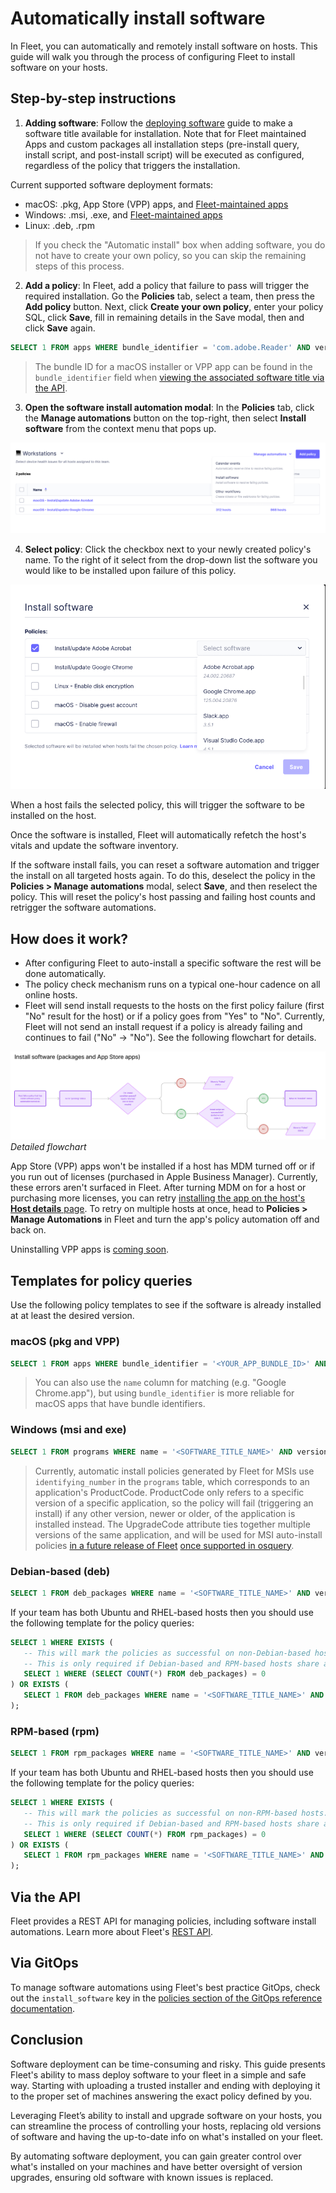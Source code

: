 # Automatically install software

In Fleet, you can automatically and remotely install software on hosts. This guide will walk you through the process of configuring Fleet to install software on your hosts.

## Step-by-step instructions

1. **Adding software**: Follow the [deploying software](https://fleetdm.com/guides/deploy-software-packages) guide to make a software title available for installation. Note that for Fleet maintained Apps and custom packages all installation steps (pre-install query, install script, and post-install script) will be executed as configured, regardless of the policy that triggers the installation.

Current supported software deployment formats:
- macOS: .pkg, App Store (VPP) apps, and [Fleet-maintained apps](https://fleetdm.com/guides/fleet-maintained-apps)
- Windows: .msi, .exe, and [Fleet-maintained apps](https://fleetdm.com/guides/fleet-maintained-apps)
- Linux: .deb, .rpm

> If you check the "Automatic install" box when adding software, you do not have to create your own policy, so you can skip the remaining steps of this process.

2. **Add a policy**: In Fleet, add a policy that failure to pass will trigger the required installation. Go the **Policies** tab, select a team, then press the **Add policy** button. Next, click **Create your own policy**, enter your policy SQL, click **Save**, fill in remaining details in the Save modal, then and click **Save** again.

```sql
SELECT 1 FROM apps WHERE bundle_identifier = 'com.adobe.Reader' AND version_compare(bundle_short_version, '23.001.20687') >= 0;
```

> The bundle ID for a macOS installer or VPP app can be found in the `bundle_identifier` field when [viewing the associated software title via the API](https://fleetdm.com/docs/rest-api/rest-api#get-software).

3. **Open the software install automation modal**: In the **Policies** tab, click the **Manage automations** button on the top-right, then select **Install software** from the context menu that pops up.

![Manage policies](../website/assets/images/articles/automatic-software-install-policies-manage-692x199@2x.png)

4. **Select policy**: Click the checkbox next to your newly created policy's name. To the right of it select from the
   drop-down list the software you would like to be installed upon failure of this policy.

![Install software modal](../website/assets/images/articles/automatic-software-install-install-software-398x259@2x.png)

When a host fails the selected policy, this will trigger the software to be installed on the host.

Once the software is installed, Fleet will automatically refetch the host's vitals and update the software inventory.

If the software install fails, you can reset a software automation and trigger the install on all targeted hosts again. To do this, deselect the policy in the **Policies > Manage automations** modal, select **Save**, and then reselect the policy. This will reset the policy's host passing and failing host counts and retrigger the software automations.

## How does it work?

* After configuring Fleet to auto-install a specific software the rest will be done automatically.
* The policy check mechanism runs on a typical one-hour cadence on all online hosts.
* Fleet will send install requests to the hosts on the first policy failure (first "No" result for the host) or if a policy goes from "Yes" to "No". Currently, Fleet will not send an install request if a policy is already failing and continues to fail ("No" -> "No"). See the following flowchart for details.

![Flowchart](../website/assets/images/articles/automatic-software-install-workflow-674x189@2x.png)
*Detailed flowchart*

App Store (VPP) apps won't be installed if a host has MDM turned off or if you run out of licenses (purchased in Apple Business Manager). Currently, these errors aren't surfaced in Fleet. After turning MDM on for a host or purchasing more licenses, you can retry [installing the app on the host's **Host details** page](https://fleetdm.com/guides/deploy-software-packages#install-the-package). To retry on multiple hosts at once, head to **Policies > Manage Automations** in Fleet and turn the app's policy automation off and back on.

Uninstalling VPP apps is [coming soon](https://github.com/fleetdm/fleet/issues/25497).

## Templates for policy queries

Use the following policy templates to see if the software is already installed at at least the desired version.

### macOS (pkg and VPP)

```sql
SELECT 1 FROM apps WHERE bundle_identifier = '<YOUR_APP_BUNDLE_ID>' AND version_compare(bundle_short_version, '<SOFTWARE_PACKAGE_VERSION>') >= 0;
```

> You can also use the `name` column for matching (e.g. "Google Chrome.app"), but using `bundle_identifier` is more reliable for macOS apps that have bundle identifiers.

### Windows (msi and exe)

```sql
SELECT 1 FROM programs WHERE name = '<SOFTWARE_TITLE_NAME>' AND version_compare(version, '<VERSION>') >= 0;
```

> Currently, automatic install policies generated by Fleet for MSIs use `identifying_number` in the `programs` table, which corresponds to an application's ProductCode. ProductCode only refers to a specific version of a specific application, so the policy will fail (triggering an install) if any other version, newer or older, of the application is installed instead. The UpgradeCode attribute ties together multiple versions of the same application, and will be used for MSI auto-install policies [in a future release of Fleet](https://github.com/fleetdm/fleet/issues/27447) [once supported in osquery](https://github.com/fleetdm/fleet/issues/27759).

### Debian-based (deb)

```sql
SELECT 1 FROM deb_packages WHERE name = '<SOFTWARE_TITLE_NAME>' AND version_compare(version, '<SOFTWARE_PACKAGE_VERSION>') >= 0;
```

If your team has both Ubuntu and RHEL-based hosts then you should use the following template for the policy queries:
```sql
SELECT 1 WHERE EXISTS (
   -- This will mark the policies as successful on non-Debian-based hosts.
   -- This is only required if Debian-based and RPM-based hosts share a team.
   SELECT 1 WHERE (SELECT COUNT(*) FROM deb_packages) = 0
) OR EXISTS (
   SELECT 1 FROM deb_packages WHERE name = '<SOFTWARE_TITLE_NAME>' AND version_compare(version, '<SOFTWARE_PACKAGE_VERSION>') >= 0
);
```

### RPM-based (rpm)

```sql
SELECT 1 FROM rpm_packages WHERE name = '<SOFTWARE_TITLE_NAME>' AND version_compare(version, '<SOFTWARE_PACKAGE_VERSION>') >= 0;
```

If your team has both Ubuntu and RHEL-based hosts then you should use the following template for the policy queries:
```sql
SELECT 1 WHERE EXISTS (
   -- This will mark the policies as successful on non-RPM-based hosts.
   -- This is only required if Debian-based and RPM-based hosts share a team.
   SELECT 1 WHERE (SELECT COUNT(*) FROM rpm_packages) = 0
) OR EXISTS (
   SELECT 1 FROM rpm_packages WHERE name = '<SOFTWARE_TITLE_NAME>' AND version_compare(version, 'SOFTWARE_PACKAGE_VERSION') >= 0
);
```

## Via the API

Fleet provides a REST API for managing policies, including software install automations. Learn more about Fleet's [REST API](https://fleetdm.com/docs/rest-api/rest-api#add-team-policy).

## Via GitOps

To manage software automations using Fleet's best practice GitOps, check out the `install_software` key in the [policies section of the GitOps reference documentation](https://fleetdm.com/docs/configuration/yaml-files#policies).

## Conclusion

Software deployment can be time-consuming and risky. This guide presents Fleet's ability to mass deploy software to your fleet in a simple and safe way. Starting with uploading a trusted installer and ending with deploying it to the proper set of machines answering the exact policy defined by you.

Leveraging Fleet’s ability to install and upgrade software on your hosts, you can streamline the process of controlling your hosts, replacing old versions of software and having the up-to-date info on what's installed on your fleet.

By automating software deployment, you can gain greater control over what's installed on your machines and have better oversight of version upgrades, ensuring old software with known issues is replaced.

<meta name="articleTitle" value="Automatically install software">
<meta name="authorFullName" value="Sharon Katz">
<meta name="authorGitHubUsername" value="sharon-fdm">
<meta name="category" value="guides">
<meta name="publishedOn" value="2025-02-28">
<meta name="description" value="A guide to workflows using automatic software installation in Fleet.">
